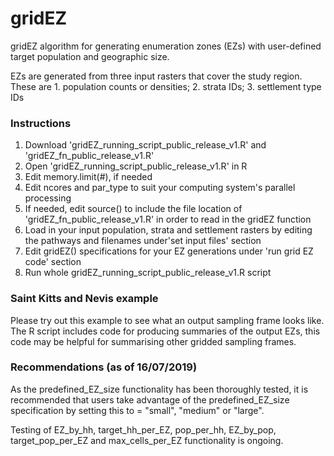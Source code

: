 # gridEZ

gridEZ algorithm for generating enumeration zones (EZs) with user-defined target population and geographic size. 

EZs are generated from three input rasters that cover the study region. These are 1. population counts or densities; 2. strata IDs; 3. settlement type IDs 


### Instructions

1. Download 'gridEZ_running_script_public_release_v1.R' and 'gridEZ_fn_public_release_v1.R'
2. Open 'gridEZ_running_script_public_release_v1.R' in R 
3. Edit memory.limit(#), if needed
4. Edit ncores and par_type to suit your computing system's parallel processing 
5. If needed, edit source() to include the file location of 'gridEZ_fn_public_release_v1.R' in order to read in the gridEZ function 
6. Load in your input population, strata and settlement rasters by editing the pathways and filenames under'set input files' section
7. Edit gridEZ() specifications for your EZ generations under 'run grid EZ code' section
8. Run whole gridEZ_running_script_public_release_v1.R script

### Saint Kitts and Nevis example

Please try out this example to see what an output sampling frame looks like. The R script includes code for producing summaries of the output EZs, this code may be helpful for summarising other gridded sampling frames.

### Recommendations (as of 16/07/2019)

As the predefined_EZ_size functionality has been thoroughly tested, it is recommended that users take advantage of the predefined_EZ_size specification by setting this to = "small", "medium" or "large". 

Testing of EZ_by_hh, target_hh_per_EZ, pop_per_hh, EZ_by_pop, target_pop_per_EZ and max_cells_per_EZ functionality is ongoing. 

